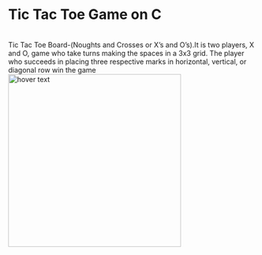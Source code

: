 <h1>Tic Tac Toe Game on C</h1>
<p><br>
Tic Tac Toe Board-(Noughts and Crosses or X’s and O’s).It is two players, X and O, game who take turns making the spaces in a 3x3 grid. The player who succeeds in placing three respective marks in horizontal, vertical, or diagonal row win the game<br>
<align="center">
  <img src="https://upload.wikimedia.org/wikipedia/commons/thumb/3/32/Tic_tac_toe.svg/1200px-Tic_tac_toe.svg.png" width="350" title="hover text">
</p>
